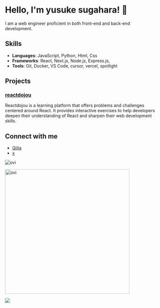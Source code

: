 # Hello, I'm yusuke sugahara! 👋

I am a web engineer proficient in both front-end and back-end development.

## Skills

- **Languages**: JavaScript, Python, Html, Css
- **Frameworks**: React, Next.js, Node.js, Express.js,
- **Tools**: Git, Docker, VS Code, cursor, vercel, spotlight

## Projects

### [reactdojou](https://github.com/yusukesugahara/reactdojou)
Reactdojou is a learning platform that offers problems and challenges centered around React. It provides interactive exercises to help developers deepen their understanding of React and sharpen their web development skills.

## Connect with me

- [Qiita](https://qiita.com/sghr2020)
- [x](https://x.com/yusuke_datas)
  
<img src="https://github-readme-stats.vercel.app/api/top-langs?username=yusukesugahara&show_icons=true&locale=en&layout=compact&theme=chartreuse-dark" alt="ovi" /></p>

<img src="https://github-readme-stats.vercel.app/api?username=yusukesugahara&show_icons=true&locale=en&theme=chartreuse-dark" alt="ovi" width="410" /></p>


<img src="https://github-profile-trophy.vercel.app/?username=yusukesugahara&theme=juicyfresh&no-bg=true" />
